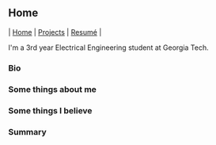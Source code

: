 ## Home

| [Home](index.html) | [Projects](projects.html) | [Resumé](resume.html) |
  
  
I'm a 3rd year Electrical Engineering student at Georgia Tech.

### Bio


### Some things about me


### Some things I believe


### Summary
